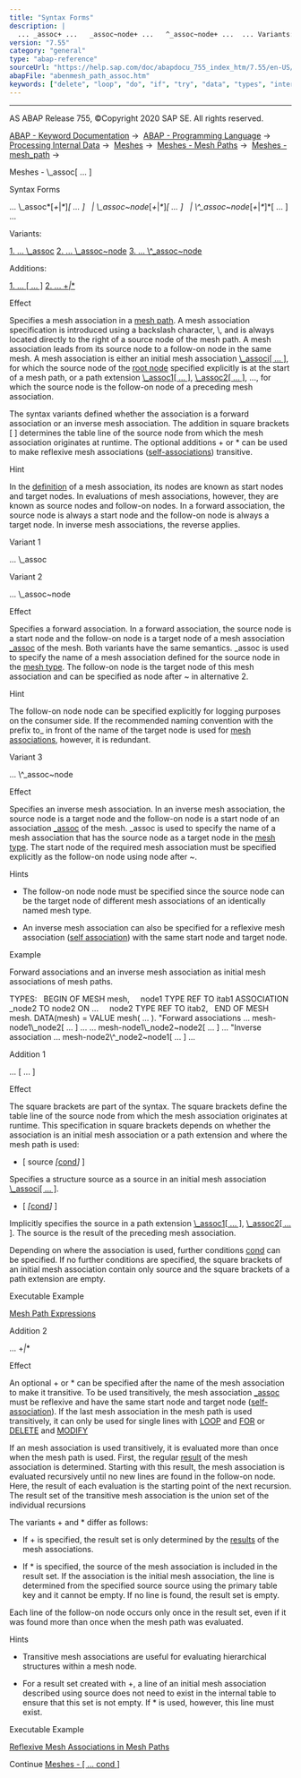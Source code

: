 ```yaml
---
title: "Syntax Forms"
description: |
  ... _assoc+ ...   _assoc~node+ ...   ^_assoc~node+ ...  ... Variants: 1. ... _assoc(#!ABAP_VARIANT_1@1@) 2. ... _assoc~node(#!ABAP_VARIANT_2@2@) 3. ... ^_assoc~node(#!ABAP_VARIANT_3@3@) Additions: 1. ...  ...
version: "7.55"
category: "general"
type: "abap-reference"
sourceUrl: "https://help.sap.com/doc/abapdocu_755_index_htm/7.55/en-US/abenmesh_path_assoc.htm"
abapFile: "abenmesh_path_assoc.htm"
keywords: ["delete", "loop", "do", "if", "try", "data", "types", "internal-table", "abenmesh", "path", "assoc"]
---
```


* * *

AS ABAP Release 755, ©Copyright 2020 SAP SE. All rights reserved.

[ABAP - Keyword Documentation](https://help.sap.com/doc/abapdocu_755_index_htm/7.55/en-US/abenabap.htm) →  [ABAP - Programming Language](https://help.sap.com/doc/abapdocu_755_index_htm/7.55/en-US/abenabap_reference.htm) →  [Processing Internal Data](https://help.sap.com/doc/abapdocu_755_index_htm/7.55/en-US/abenabap_data_working.htm) →  [Meshes](https://help.sap.com/doc/abapdocu_755_index_htm/7.55/en-US/abenabap_meshes.htm) →  [Meshes - Mesh Paths](https://help.sap.com/doc/abapdocu_755_index_htm/7.55/en-US/abenmesh_pathes.htm) →  [Meshes - mesh\_path](https://help.sap.com/doc/abapdocu_755_index_htm/7.55/en-US/abenmesh_path.htm) → 

Meshes - \\\_assoc\[ ... \]

Syntax Forms

... \\\_assoc*\[*+*|*\**\]*\[ ... \]
  *|* \\\_assoc~node*\[*+*|*\**\]*\[ ... \]
  *|* \\^\_assoc~node*\[*+*|*\**\]*\[ ... \] ...

Variants:

[1\. ... \\\_assoc](#!ABAP_VARIANT_1@1@)
[2\. ... \\\_assoc~node](#!ABAP_VARIANT_2@2@)
[3\. ... \\^\_assoc~node](#!ABAP_VARIANT_3@3@)

Additions:

[1\. ... \[ ... \]](#!ABAP_ADDITION_1@1@)
[2\. ... +*|*\*](#!ABAP_ADDITION_2@2@)

Effect

Specifies a mesh association in a [mesh path](https://help.sap.com/doc/abapdocu_755_index_htm/7.55/en-US/abenmesh_path.htm). A mesh association specification is introduced using a backslash character, \\, and is always located directly to the right of a source node of the mesh path. A mesh association leads from its source node to a follow-on node in the same mesh. A mesh association is either an initial mesh association [\\\_associ\[ ... \]](https://help.sap.com/doc/abapdocu_755_index_htm/7.55/en-US/abenmesh_path.htm), for which the source node of the [root node](https://help.sap.com/doc/abapdocu_755_index_htm/7.55/en-US/abenmesh_path.htm) specified explicitly is at the start of a mesh path, or a path extension [\\\_assoc1\[ ... \]](https://help.sap.com/doc/abapdocu_755_index_htm/7.55/en-US/abenmesh_path.htm), [\\\_assoc2\[ ... \]](https://help.sap.com/doc/abapdocu_755_index_htm/7.55/en-US/abenmesh_path.htm), ..., for which the source node is the follow-on node of a preceding mesh association.

The syntax variants defined whether the association is a forward association or an inverse mesh association. The addition in square brackets \[ \] determines the table line of the source node from which the mesh association originates at runtime. The optional additions + or \* can be used to make reflexive mesh associations ([self-associations](https://help.sap.com/doc/abapdocu_755_index_htm/7.55/en-US/abenself_association_glosry.htm "Glossary Entry")) transitive.

Hint

In the [definition](https://help.sap.com/doc/abapdocu_755_index_htm/7.55/en-US/abaptypes_mesh_association.htm) of a mesh association, its nodes are known as start nodes and target nodes. In evaluations of mesh associations, however, they are known as source nodes and follow-on nodes. In a forward association, the source node is always a start node and the follow-on node is always a target node. In inverse mesh associations, the reverse applies.

Variant 1

... \\\_assoc

Variant 2

... \\\_assoc~node

Effect

Specifies a forward association. In a forward association, the source node is a start node and the follow-on node is a target node of a mesh association [\_assoc](https://help.sap.com/doc/abapdocu_755_index_htm/7.55/en-US/abaptypes_mesh_association.htm) of the mesh. Both variants have the same semantics. \_assoc is used to specify the name of a mesh association defined for the source node in the [mesh type](https://help.sap.com/doc/abapdocu_755_index_htm/7.55/en-US/abaptypes_mesh.htm). The follow-on node is the target node of this mesh association and can be specified as node after ~ in alternative 2.

Hint

The follow-on node node can be specified explicitly for logging purposes on the consumer side. If the recommended naming convention with the prefix to\_ in front of the name of the target node is used for [mesh associations](https://help.sap.com/doc/abapdocu_755_index_htm/7.55/en-US/abaptypes_mesh_association.htm), however, it is redundant.

Variant 3

... \\^\_assoc~node

Effect

Specifies an inverse mesh association. In an inverse mesh association, the source node is a target node and the follow-on node is a start node of an association [\_assoc](https://help.sap.com/doc/abapdocu_755_index_htm/7.55/en-US/abaptypes_mesh_association.htm) of the mesh. \_assoc is used to specify the name of a mesh association that has the source node as a target node in the [mesh type](https://help.sap.com/doc/abapdocu_755_index_htm/7.55/en-US/abaptypes_mesh.htm). The start node of the required mesh association must be specified explicitly as the follow-on node using node after ~.

Hints

-   The follow-on node node must be specified since the source node can be the target node of different mesh associations of an identically named mesh type.

-   An inverse mesh association can also be specified for a reflexive mesh association ([self association](https://help.sap.com/doc/abapdocu_755_index_htm/7.55/en-US/abenself_association_glosry.htm "Glossary Entry")) with the same start node and target node.

Example

Forward associations and an inverse mesh association as initial mesh associations of mesh paths.

TYPES:
  BEGIN OF MESH mesh,
    node1 TYPE REF TO itab1 ASSOCIATION \_node2 TO node2 ON ...
    node2 TYPE REF TO itab2,
  END OF MESH mesh.
DATA(mesh) = VALUE mesh( ... ).
"Forward associations
... mesh-node1\\\_node2\[ ... \] ...
... mesh-node1\\\_node2~node2\[ ... \] ...
"Inverse association
... mesh-node2\\^\_node2~node1\[ ... \] ...

Addition 1

... \[ ... \]

Effect

The square brackets are part of the syntax. The square brackets define the table line of the source node from which the mesh association originates at runtime. This specification in square brackets depends on whether the association is an initial mesh association or a path extension and where the mesh path is used:

-   \[ source *\[*[cond](https://help.sap.com/doc/abapdocu_755_index_htm/7.55/en-US/abenmesh_path_assoc_cond.htm)*\]* \]

Specifies a structure source as a source in an initial mesh association [\\\_associ\[ ... \]](https://help.sap.com/doc/abapdocu_755_index_htm/7.55/en-US/abenmesh_path.htm).

-   \[ *\[*[cond](https://help.sap.com/doc/abapdocu_755_index_htm/7.55/en-US/abenmesh_path_assoc_cond.htm)*\]* \]

Implicitly specifies the source in a path extension [\\\_assoc1\[ ... \]](https://help.sap.com/doc/abapdocu_755_index_htm/7.55/en-US/abenmesh_path.htm), [\\\_assoc2\[ ... \]](https://help.sap.com/doc/abapdocu_755_index_htm/7.55/en-US/abenmesh_path.htm). The source is the result of the preceding mesh association.

Depending on where the association is used, further conditions [cond](https://help.sap.com/doc/abapdocu_755_index_htm/7.55/en-US/abenmesh_path_assoc_cond.htm) can be specified. If no further conditions are specified, the square brackets of an initial mesh association contain only source and the square brackets of a path extension are empty.

Executable Example

[Mesh Path Expressions](https://help.sap.com/doc/abapdocu_755_index_htm/7.55/en-US/abenmesh_table_expressions_abexa.htm)

Addition 2

... +*|*\*

Effect

An optional + or \* can be specified after the name of the mesh association to make it transitive. To be used transitively, the mesh association [\_assoc](https://help.sap.com/doc/abapdocu_755_index_htm/7.55/en-US/abaptypes_mesh_association.htm) must be reflexive and have the same start node and target node ([self-association](https://help.sap.com/doc/abapdocu_755_index_htm/7.55/en-US/abenself_association_glosry.htm "Glossary Entry")). If the last mesh association in the mesh path is used transitively, it can only be used for single lines with [LOOP](https://help.sap.com/doc/abapdocu_755_index_htm/7.55/en-US/abenmesh_loop.htm) and [FOR](https://help.sap.com/doc/abapdocu_755_index_htm/7.55/en-US/abenmesh_loop.htm) or [DELETE](https://help.sap.com/doc/abapdocu_755_index_htm/7.55/en-US/abenmesh_delete.htm) and [MODIFY](https://help.sap.com/doc/abapdocu_755_index_htm/7.55/en-US/abenmesh_delete.htm)

If an mesh association is used transitively, it is evaluated more than once when the mesh path is used. First, the regular [result](https://help.sap.com/doc/abapdocu_755_index_htm/7.55/en-US/abenmesh_path_result.htm) of the mesh association is determined. Starting with this result, the mesh association is evaluated recursively until no new lines are found in the follow-on node. Here, the result of each evaluation is the starting point of the next recursion. The result set of the transitive mesh association is the union set of the individual recursions

The variants + and \* differ as follows:

-   If + is specified, the result set is only determined by the [results](https://help.sap.com/doc/abapdocu_755_index_htm/7.55/en-US/abenmesh_path_result.htm) of the mesh associations.

-   If \* is specified, the source of the mesh association is included in the result set. If the association is the initial mesh association, the line is determined from the specified source source using the primary table key and it cannot be empty. If no line is found, the result set is empty.

Each line of the follow-on node occurs only once in the result set, even if it was found more than once when the mesh path was evaluated.

Hints

-   Transitive mesh associations are useful for evaluating hierarchical structures within a mesh node.

-   For a result set created with +, a line of an initial mesh association described using source does not need to exist in the internal table to ensure that this set is not empty. If \* is used, however, this line must exist.

Executable Example

[Reflexive Mesh Associations in Mesh Paths](https://help.sap.com/doc/abapdocu_755_index_htm/7.55/en-US/abenmesh_for_reflex_sngl_abexa.htm)

Continue
[Meshes - \[ ... cond \]](https://help.sap.com/doc/abapdocu_755_index_htm/7.55/en-US/abenmesh_path_assoc_cond.htm)